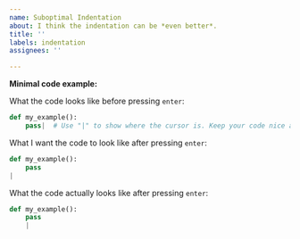 ```yaml
---
name: Suboptimal Indentation
about: I think the indentation can be *even better*.
title: ''
labels: indentation
assignees: ''

---
```


**Minimal code example:**

What the code looks like before pressing `enter`:

```python
def my_example():
    pass|  # Use "|" to show where the cursor is. Keep your code nice and short!
```

What I want the code to look like after pressing `enter`:

```python
def my_example():
    pass
|
```

What the code actually looks like after pressing `enter`:

```python
def my_example():
    pass
    |
```

<!-- Feel free to attach screenshot and/or write additional information below. -->

